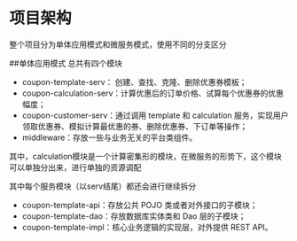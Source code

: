 # 项目架构
整个项目分为单体应用模式和微服务模式，使用不同的分支区分


##单体应用模式
总共有四个模块
* coupon-template-serv： 创建、查找、克隆、删除优惠券模板；
* coupon-calculation-serv：计算优惠后的订单价格、试算每个优惠券的优惠幅度；
* coupon-customer-serv：通过调用 template 和 calculation 服务，实现用户领取优惠券、模拟计算最优惠的券、删除优惠券、下订单等操作；
* middleware：存放一些与业务无关的平台类组件。

其中，calculation模块是一个计算密集形的模块，在微服务的形势下，这个模块可以单独分出来，进行单独的资源调配

其中每个服务模块（以serv结尾）都还会进行继续拆分
* coupon-template-api：存放公共 POJO 类或者对外接口的子模块；
* coupon-template-dao：存放数据库实体类和 Dao 层的子模块；
* coupon-template-impl：核心业务逻辑的实现层，对外提供 REST API。
